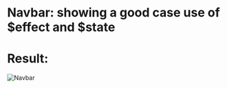 # Navbar: showing a good case use of $effect and $state
# Result:
![Navbar](https://user-images.githubusercontent.com/70335252/166518710-6b2538c6-1624-41e7-a0f8-89096fd55530.gif)

